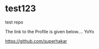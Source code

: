# test123
test repo

The link to the Profile is given below.... YoYo

https://github.com/superhakar
